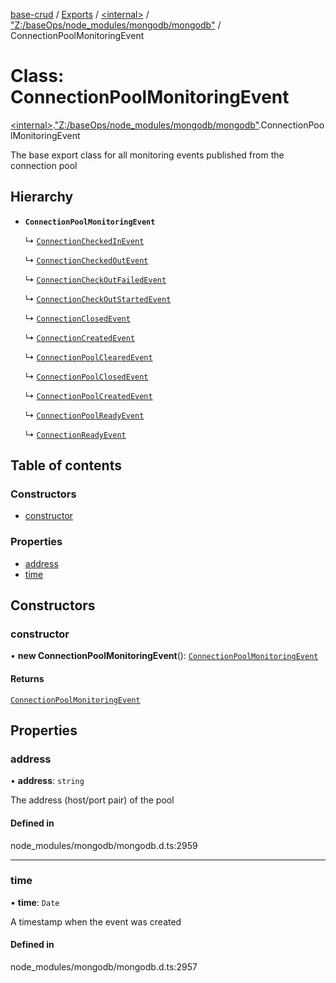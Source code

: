 [base-crud](../README.md) / [Exports](../modules.md) / [\<internal\>](../modules/internal_.md) / ["Z:/baseOps/node\_modules/mongodb/mongodb"](../modules/internal_._Z__baseOps_node_modules_mongodb_mongodb_.md) / ConnectionPoolMonitoringEvent

# Class: ConnectionPoolMonitoringEvent

[\<internal\>](../modules/internal_.md).["Z:/baseOps/node\_modules/mongodb/mongodb"](../modules/internal_._Z__baseOps_node_modules_mongodb_mongodb_.md).ConnectionPoolMonitoringEvent

The base export class for all monitoring events published from the connection pool

## Hierarchy

- **`ConnectionPoolMonitoringEvent`**

  ↳ [`ConnectionCheckedInEvent`](internal_._Z__baseOps_node_modules_mongodb_mongodb_.ConnectionCheckedInEvent.md)

  ↳ [`ConnectionCheckedOutEvent`](internal_._Z__baseOps_node_modules_mongodb_mongodb_.ConnectionCheckedOutEvent.md)

  ↳ [`ConnectionCheckOutFailedEvent`](internal_._Z__baseOps_node_modules_mongodb_mongodb_.ConnectionCheckOutFailedEvent.md)

  ↳ [`ConnectionCheckOutStartedEvent`](internal_._Z__baseOps_node_modules_mongodb_mongodb_.ConnectionCheckOutStartedEvent.md)

  ↳ [`ConnectionClosedEvent`](internal_._Z__baseOps_node_modules_mongodb_mongodb_.ConnectionClosedEvent.md)

  ↳ [`ConnectionCreatedEvent`](internal_._Z__baseOps_node_modules_mongodb_mongodb_.ConnectionCreatedEvent.md)

  ↳ [`ConnectionPoolClearedEvent`](internal_._Z__baseOps_node_modules_mongodb_mongodb_.ConnectionPoolClearedEvent.md)

  ↳ [`ConnectionPoolClosedEvent`](internal_._Z__baseOps_node_modules_mongodb_mongodb_.ConnectionPoolClosedEvent.md)

  ↳ [`ConnectionPoolCreatedEvent`](internal_._Z__baseOps_node_modules_mongodb_mongodb_.ConnectionPoolCreatedEvent.md)

  ↳ [`ConnectionPoolReadyEvent`](internal_._Z__baseOps_node_modules_mongodb_mongodb_.ConnectionPoolReadyEvent.md)

  ↳ [`ConnectionReadyEvent`](internal_._Z__baseOps_node_modules_mongodb_mongodb_.ConnectionReadyEvent.md)

## Table of contents

### Constructors

- [constructor](internal_._Z__baseOps_node_modules_mongodb_mongodb_.ConnectionPoolMonitoringEvent.md#constructor)

### Properties

- [address](internal_._Z__baseOps_node_modules_mongodb_mongodb_.ConnectionPoolMonitoringEvent.md#address)
- [time](internal_._Z__baseOps_node_modules_mongodb_mongodb_.ConnectionPoolMonitoringEvent.md#time)

## Constructors

### constructor

• **new ConnectionPoolMonitoringEvent**(): [`ConnectionPoolMonitoringEvent`](internal_._Z__baseOps_node_modules_mongodb_mongodb_.ConnectionPoolMonitoringEvent.md)

#### Returns

[`ConnectionPoolMonitoringEvent`](internal_._Z__baseOps_node_modules_mongodb_mongodb_.ConnectionPoolMonitoringEvent.md)

## Properties

### address

• **address**: `string`

The address (host/port pair) of the pool

#### Defined in

node_modules/mongodb/mongodb.d.ts:2959

___

### time

• **time**: `Date`

A timestamp when the event was created

#### Defined in

node_modules/mongodb/mongodb.d.ts:2957
